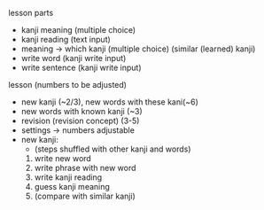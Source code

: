 lesson parts
  - kanji meaning (multiple choice)
  - kanji reading (text input)
  - meaning -> which kanji (multiple choice) (similar (learned) kanji)
  - write word (kanji write input)
  - write sentence (kanji write input)

lesson (numbers to be adjusted)
  - new kanji (~2/3), new words with these kani(~6)
  - new words with known kanji (~3)
  - revision (revision concept) (3-5)
  - settings -> numbers adjustable
  - new kanji:
    - (steps shuffled with other kanji and words)
    1. write new word
    2. write phrase with new word
    3. write kanji reading
    4. guess kanji meaning
    5. (compare with similar kanji)
